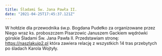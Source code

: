 ```yaml
---
title: Śladami Św. Jana Pawła II.
date: "2021-04-25T17:45:37.121Z"
---
```


W hołdzie dla przewodnika św.p. Bogdana Pudełko za organizowane przez Niego wraz ks. proboszczem Pisarzowic Januszem Gackiem wędrówki górskie Śladami Św. Jana Pawła II. Przedstawiam stronę: <a href="https://naszlakujp2.pl"> https://naszlakujp2.pl</a> która zawiera relację z wszystkich 14 tras przebytych po śladach Karola Wojtyły.<br />
